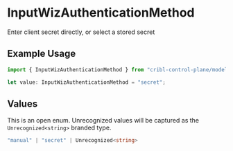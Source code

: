 # InputWizAuthenticationMethod

Enter client secret directly, or select a stored secret

## Example Usage

```typescript
import { InputWizAuthenticationMethod } from "cribl-control-plane/models/operations";

let value: InputWizAuthenticationMethod = "secret";
```

## Values

This is an open enum. Unrecognized values will be captured as the `Unrecognized<string>` branded type.

```typescript
"manual" | "secret" | Unrecognized<string>
```
